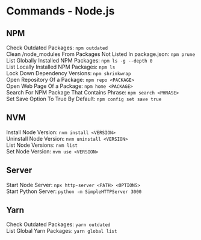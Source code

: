# Commands - Node.js

## NPM

Check Outdated Packages: `npm outdated`\
Clean /node_modules From Packages Not Listed In package.json: `npm prune`\
List Globally Installed NPM Packages: `npm ls -g --depth 0`\
List Locally Installed NPM Packages: `npm ls`\
Lock Down Dependency Versions: `npm shrinkwrap`\
Open Repository Of a Package: `npm repo <PACKAGE>`\
Open Web Page Of a Package: `npm home <PACKAGE>`\
Search For NPM Package That Contains Phrase: `npm search <PHRASE>`\
Set Save Option To True By Default: `npm config set save true`

## NVM

Install Node Version: `nvm install <VERSION>`\
Uninstall Node Version: `nvm uninstall <VERSION>`\
List Node Versions: `nvm list`\
Set Node Version: `nvm use <VERSION>`

## Server

Start Node Server: `npx http-server <PATH> <OPTIONS>`\
Start Python Server: `python -m SimpleHTTPServer 3000`

## Yarn

Check Outdated Packages: `yarn outdated`\
List Global Yarn Packages: `yarn global list`
